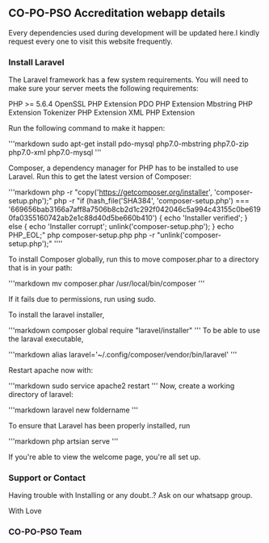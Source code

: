 ## CO-PO-PSO Accreditation webapp details

Every dependencies used during development will be updated here.I kindly request every one to visit this website frequently.

### Install Laravel

The Laravel framework has a few system requirements. You will need to make sure your server meets the following requirements:

PHP >= 5.6.4
OpenSSL PHP Extension
PDO PHP Extension
Mbstring PHP Extension
Tokenizer PHP Extension
XML PHP Extension

Run the following command to make it happen:

'''markdown
sudo apt-get install pdo-mysql php7.0-mbstring php7.0-zip php7.0-xml php7.0-mysql 
'''

Composer, a dependency manager for PHP has to be installed to use Laravel. Run this to get the latest version of Composer:

'''markdown
php -r "copy('https://getcomposer.org/installer', 'composer-setup.php');"
php -r "if (hash_file('SHA384', 'composer-setup.php') === '669656bab3166a7aff8a7506b8cb2d1c292f042046c5a994c43155c0be6190fa0355160742ab2e1c88d40d5be660b410') { echo 'Installer verified'; } else { echo 'Installer corrupt'; unlink('composer-setup.php'); } echo PHP_EOL;"
php composer-setup.php
php -r "unlink('composer-setup.php');"
''''

To install Composer globally, run this to move composer.phar to a directory that is in your path:

'''markdown
mv composer.phar /usr/local/bin/composer
'''

If it fails due to permissions, run using sudo. 

To install the laravel installer, 

'''markdown
composer global require "laravel/installer"
'''
To be able to use the laraval executable, 

'''markdown
alias laravel='~/.config/composer/vendor/bin/laravel'
'''

Restart apache now with:

'''markdown
sudo service apache2 restart
'''
Now, create a working directory of laravel:

'''markdown
laravel new foldername
'''

To ensure that Laravel has been properly installed, run 

'''markdown
php artsian serve
'''

If you're able to view the welcome page, you're all set up. 

### Support or Contact

Having trouble with Installing or any doubt..?
Ask on our whatsapp group.

With 
Love
### CO-PO-PSO Team
